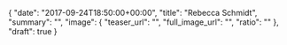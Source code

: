 {
  "date": "2017-09-24T18:50:00+00:00",
  "title": "Rebecca Schmidt",
  "summary": "",
  "image": {
    "teaser_url": "",
    "full_image_url": "",
    "ratio": ""
  },
  "draft": true
}
